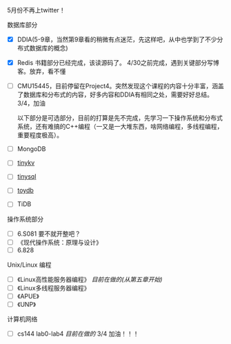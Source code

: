 5月份不再上twitter！

数据库部分

- [x] DDIA(5-9章，当然第9章看的稍微有点迷茫，先这样吧，从中也学到了不少分布式数据库的概念)

- [x] Redis 书籍部分已经完成，该读源码了。 4/30之前完成，遇到关键部分写博客。放弃，看不懂

- [ ] CMU15445，目前停留在Project4。突然发现这个课程的内容十分丰富，涵盖了数据库和分布式的内容，好多内容和DDIA有相同之处，需要好好总结。   3/4，加油

  

  以下部分是可选部分，目前的打算是先不完成，先学习一下操作系统和分布式系统，还有难搞的C++编程（一又是一大堆东西，啥网络编程，多线程编程，重要程度极高）。

- [ ] MongoDB 

- [ ] [tinykv](https://github.com/tidb-incubator/tinykv)

- [ ] [tinysql](https://github.com/tidb-incubator/tinysql)

- [ ] [toydb](https://github.com/erikgrinaker/toydb)

- [ ] TiDB

操作系统部分

- [ ] 6.S081 要不就开整吧？
- [ ] 《现代操作系统：原理与设计》
- [ ] 6.828

Unix/Linux 编程

- [ ] 《Linux高性能服务器编程》  *目前在做的(从第五章开始)*
- [ ] 《Linux多线程服务器编程》
- [ ] 《APUE》
- [ ] 《UNP》

计算机网络

- [ ] cs144 lab0-lab4   *目前在做的*  3/4 加油！！！